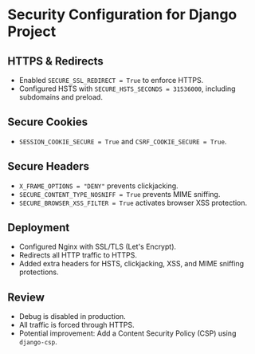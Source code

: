 # Security Configuration for Django Project

## HTTPS & Redirects
- Enabled `SECURE_SSL_REDIRECT = True` to enforce HTTPS.
- Configured HSTS with `SECURE_HSTS_SECONDS = 31536000`, including subdomains and preload.

## Secure Cookies
- `SESSION_COOKIE_SECURE = True` and `CSRF_COOKIE_SECURE = True`.

## Secure Headers
- `X_FRAME_OPTIONS = "DENY"` prevents clickjacking.
- `SECURE_CONTENT_TYPE_NOSNIFF = True` prevents MIME sniffing.
- `SECURE_BROWSER_XSS_FILTER = True` activates browser XSS protection.

## Deployment
- Configured Nginx with SSL/TLS (Let's Encrypt).
- Redirects all HTTP traffic to HTTPS.
- Added extra headers for HSTS, clickjacking, XSS, and MIME sniffing protections.

## Review
- Debug is disabled in production.
- All traffic is forced through HTTPS.
- Potential improvement: Add a Content Security Policy (CSP) using `django-csp`.
